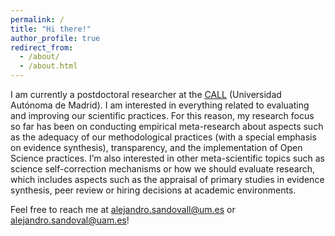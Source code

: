 ```yaml
---
permalink: /
title: "Hi there!"
author_profile: true
redirect_from: 
  - /about/
  - /about.html
---
```


I am currently a postdoctoral researcher at the [CALL](https://calluam.wordpress.com/) (Universidad Autónoma de Madrid). I am interested in everything related to evaluating and improving our scientific practices. For this reason, my research focus so far has been on conducting empirical meta-research about aspects such as the adequacy of our methodological practices (with a special emphasis on evidence synthesis), transparency, and the implementation of Open Science practices. I’m also interested in other meta-scientific topics such as science self-correction mechanisms or how we should evaluate research, which includes aspects such as the appraisal of primary studies in evidence synthesis, peer review or hiring decisions at academic environments.

Feel free to reach me at [alejandro.sandovall@um.es](mailto:alejandro.sandovall@um.es) or [alejandro.sandoval@uam.es](mailto:alejandro.sandoval@uam.es.es)!